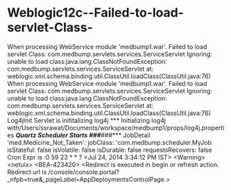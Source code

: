 Weblogic12c--Failed-to-load-servlet-Class-
==========================================

When processing WebService module 'medbump1.war'.  Failed to load servlet Class: com.medbump.servlets.services.ServiceServlet Ignoring: unable to load class:java.lang.ClassNotFoundException: com.medbump.servlets.services.ServiceServlet at: weblogic.xml.schema.binding.util.ClassUtil.loadClass(ClassUtil.java:76) When processing WebService module 'medbump1.war'.  Failed to load servlet Class: com.medbump.servlets.services.ServiceServlet Ignoring: unable to load class:java.lang.ClassNotFoundException: com.medbump.servlets.services.ServiceServlet at: weblogic.xml.schema.binding.util.ClassUtil.loadClass(ClassUtil.java:76) Log4jInit Servlet is inititalizing log4j *** Initializing log4j with/Users/ssrawat/Documents/workspace/medbump1/props/log4j.properties ***Quartz Scheduler Starts ###***###*** JobDetail 'med.Medicine_Not_Taken':  jobClass: 'com.medbump.scheduler.MyJob isStateful: false isVolatile: false isDurable: false requestsRecovers: false  Cron Expr is :0 59 23 * * ? &lt;Jul 24, 2014 3:34:12 PM IST> &lt;Warning> &lt;netuix> &lt;BEA-423420> &lt;Redirect is executed in begin or refresh action. Redirect url is /console/console.portal?_nfpb=true&amp;_pageLabel=AppDeploymentsControlPage.> 
